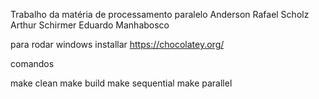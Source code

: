 Trabalho da matéria de processamento paralelo
 Anderson Rafael Scholz
 Arthur Schirmer
 Eduardo Manhabosco

para rodar windows 
installar https://chocolatey.org/




comandos 

make clean
make build
make sequential
make parallel
